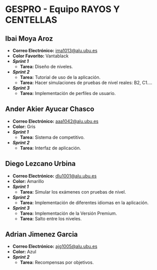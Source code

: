 # GESPRO - Equipo RAYOS Y CENTELLAS

## Ibai Moya Aroz
- **Correo Electrónico:** [ima1013@alu.ubu.es](mailto:ima1013@alu.ubu.es)
- **Color Favorito:** Vantablack
- **_Sprint 1_**
   - **Tarea:** Diseño de niveles.
- **_Sprint 2_**
   - **Tarea:** Tutorial de uso de la aplicación.
   - **Tarea:** Hacer simulaciones de pruebas de nivel reales: B2, C1....
- **_Sprint 3_**
   - **Tarea:** Implementación de perfiles de usuario.

## Ander Akier Ayucar Chasco
- **Correo Electrónico:** [aaa1042@alu.ubu.es](mailto:aaa1042@alu.ubu.es)
- **Color:** Gris
- **_Sprint 1_**
   - **Tarea:** Sistema de competitivo.
- **_Sprint 2_**
   - **Tarea:** Interfaz de aplicación.
## Diego Lezcano Urbina
- **Correo Electrónico:** [dlu1001@alu.ubu.es](mailto:dlu1001@alu.ubu.es)
- **Color:** Amarillo
- **_Sprint 1_**
   - **Tarea:** Simular los exámenes con pruebas de nivel.
- **_Sprint 2_**
   - **Tarea:** Implementación de diferentes idiomas en la aplicación.
- **_Sprint 3_**
   - **Tarea:** Implementación de la Versión Premium.
   - **Tarea:** Salto entre los niveles.
 
## Adrian Jimenez Garcia
- **Correo Electrónico:** [ajg1005@alu.ubu.es](mailto:ajg1005@alu.ubu.es)
- **Color:** Azul
- **_Sprint 2_**
   - **Tarea:** Recompensas por objetivos.
